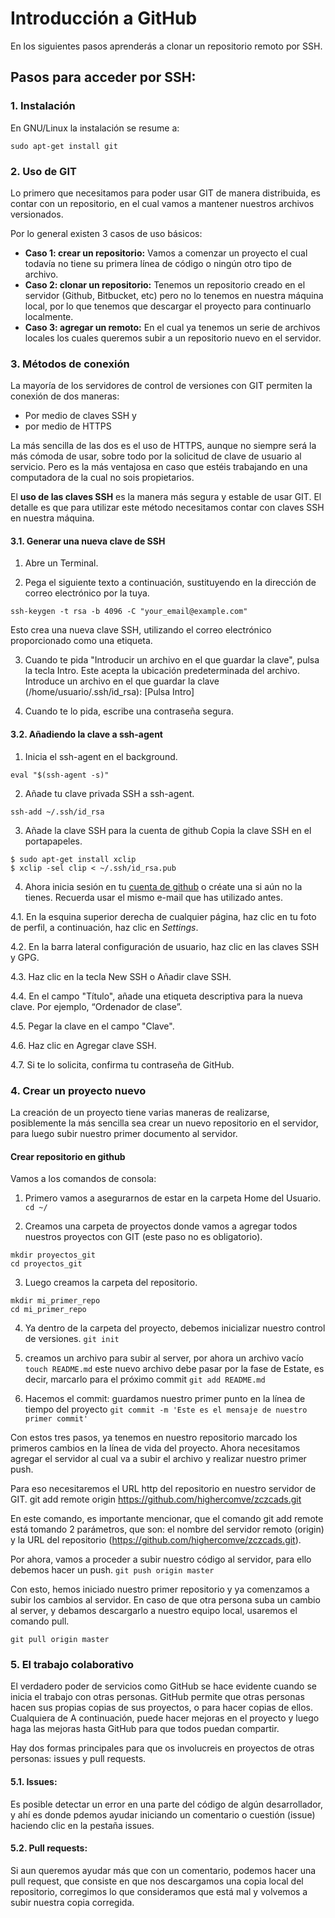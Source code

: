 # Introducción a GitHub
En los siguientes pasos aprenderás a clonar un repositorio remoto por SSH.

## Pasos para acceder por SSH:
### 1. Instalación
En GNU/Linux la instalación se resume a:
```
sudo apt-get install git
```
### 2. Uso de GIT
Lo primero que necesitamos para poder usar GIT de manera distribuida, es contar con un repositorio, en el cual vamos a mantener nuestros archivos versionados.

Por lo general existen 3 casos de uso básicos:
* **Caso 1: crear un repositorio:** Vamos a comenzar un proyecto el cual todavía no tiene su primera línea de código o ningún otro tipo de archivo.
* **Caso 2: clonar un repositorio:** Tenemos un repositorio creado en el servidor (Github, Bitbucket, etc) pero no lo tenemos en nuestra máquina local, por lo que tenemos que descargar el proyecto para continuarlo localmente.
* **Caso 3: agregar un remoto:** En el cual ya tenemos un serie de archivos locales los cuales queremos subir a un repositorio nuevo en el servidor.

### 3. Métodos de conexión
La mayoría de los servidores de control de versiones con GIT permiten la conexión de dos maneras:
* Por medio de claves SSH y
* por medio de HTTPS

La más sencilla de las dos es el uso de HTTPS, aunque no siempre será la más cómoda de usar, sobre todo por la solicitud de clave de usuario al servicio. Pero es la más ventajosa en caso que estéis trabajando en una computadora de la cual no sois
propietarios.

El **uso de las claves SSH** es la manera más segura y estable de usar GIT. El detalle es que para utilizar este método necesitamos contar con claves SSH en nuestra máquina.

#### 3.1. Generar una nueva clave de SSH
1. Abre un Terminal.

2. Pega el siguiente texto a continuación, sustituyendo en la dirección de correo electrónico por la tuya.
```
ssh-keygen -t rsa -b 4096 -C "your_email@example.com"
```
Esto crea una nueva clave SSH, utilizando el correo electrónico proporcionado como una etiqueta.

3. Cuando te pida "Introducir un archivo en el que guardar la clave", pulsa la tecla Intro. Este acepta la ubicación predeterminada del archivo.
Introduce un archivo en el que guardar la clave (/home/usuario/.ssh/id_rsa): [Pulsa Intro]

4. Cuando te lo pida, escribe una contraseña segura.

#### 3.2. Añadiendo la clave a ssh-agent

1. Inicia el ssh-agent en el background.

```eval "$(ssh-agent -s)"```

2. Añade tu clave privada SSH a ssh-agent.

```ssh-add ~/.ssh/id_rsa```

3. Añade la clave SSH para la cuenta de github
Copia la clave SSH en el portapapeles.

```
$ sudo apt-get install xclip
$ xclip -sel clip < ~/.ssh/id_rsa.pub
```

4. Ahora inicia sesión en tu [cuenta de github](https://www.github.com) o créate una si aún no la tienes. Recuerda usar el mismo e-mail que has utilizado antes.

  4.1. En la esquina superior derecha de cualquier página, haz clic en tu foto de perfil, a continuación, haz clic en *Settings*.

  4.2. En la barra lateral configuración de usuario, haz clic en las claves SSH y GPG.

  4.3. Haz clic en la tecla New SSH o Añadir clave SSH.

  4.4. En el campo "Título", añade una etiqueta descriptiva para la nueva clave. Por ejemplo, “Ordenador de clase”.

  4.5. Pegar la clave en el campo "Clave".

  4.6. Haz clic en Agregar clave SSH.

  4.7. Si te lo solicita, confirma tu contraseña de GitHub.

### 4. Crear un proyecto nuevo
La creación de un proyecto tiene varias maneras de realizarse, posiblemente la más sencilla sea crear un nuevo repositorio en el servidor, para luego subir nuestro primer documento al servidor.

#### Crear repositorio en github
Vamos a los comandos de consola:

1. Primero vamos a asegurarnos de estar en la carpeta Home del Usuario.
```cd ~/```

2. Creamos una carpeta de proyectos donde vamos a agregar todos nuestros proyectos con GIT (este paso no es obligatorio).
```
mkdir proyectos_git
cd proyectos_git
```
3. Luego creamos la carpeta del repositorio.
```
mkdir mi_primer_repo
cd mi_primer_repo
```
4. Ya dentro de la carpeta del proyecto, debemos inicializar nuestro control de versiones.
```git init```

5. creamos un archivo para subir al server, por ahora un archivo vacío
```touch README.md```
este nuevo archivo debe pasar por la fase de Estate, es decir, marcarlo para el próximo commit
```git add README.md```

6. Hacemos el commit: guardamos nuestro primer punto en la línea de tiempo del proyecto
```git commit -m 'Este es el mensaje de nuestro primer commit'```

Con estos tres pasos, ya tenemos en nuestro repositorio marcado los primeros cambios en la línea de vida del proyecto. Ahora necesitamos agregar el servidor al cual va a subir el archivo y realizar nuestro primer push.

Para eso necesitaremos el URL http del repositorio en nuestro servidor de GIT. git add remote origin https://github.com/highercomve/zczcads.git

En este comando, es importante mencionar, que el comando git add remote está tomando 2 parámetros, que son: el nombre del servidor remoto (origin) y la URL del repositorio (https://github.com/highercomve/zczcads.git).

Por ahora, vamos a proceder a subir nuestro código al servidor, para ello debemos hacer un push.
```git push origin master```

Con esto, hemos iniciado nuestro primer repositorio y ya comenzamos a subir los cambios al servidor. En caso de que otra persona suba un cambio al server, y debamos descargarlo a nuestro equipo local, usaremos el comando pull.
```
git pull origin master
```

### 5. El trabajo colaborativo
El verdadero poder de servicios como GitHub se hace evidente cuando se inicia el trabajo con otras personas. GitHub permite que otras personas hacen sus propias copias de sus proyectos, o para hacer copias de ellos. Cualquiera de A continuación, puede hacer mejoras en el proyecto y luego haga las mejoras hasta GitHub para que todos puedan compartir.

Hay dos formas principales para que os involucreis en proyectos de otras personas: issues y pull requests.
#### 5.1. Issues:
Es posible detectar un error en una parte del código de algún desarrollador, y ahí es donde pdemos ayudar iniciando un comentario o cuestión (issue) haciendo clic en la pestaña issues.

#### 5.2. Pull requests:
Si aun queremos ayudar más que con un comentario, podemos hacer una pull request, que consiste en que nos descargamos una copia local del repositorio, corregimos lo que consideramos que está mal y volvemos a subir nuestra copia corregida.
